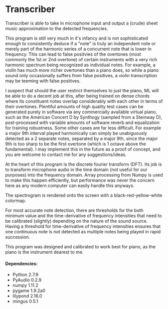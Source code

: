 # Transcriber

Transcriber is able to take in microphone input and output a (crude) sheet music approximation to the detected frequencies. 

This program is still very much in it's infancy and is not sophisticated enough to consistently deduce if a "note" is truly an independent note or merely part of the harmonic series of a concurrent note that is lower in frequency. This can lead to false positvies of the overtones (most commonly the 1st or 2nd overtone) of certain instruments with a very rich harmonic spectrum being recognized as individual notes. For example, a violin has much more richer overtones than a piano does, so while a piano sound only occasionally suffers from false positives, a violin transcription may be teeming with false positives. 

I suspect that should the user restrict themselves to just the piano, ML will be able to do a decent job at this, after being trained on dense chords where its constituent notes overlap considerably with each other in terms of their overtones. Plentiful amounts of high quality test cases can be generated purely in software via any commercially available virtual piano, such as the American Concert D by Synthogy (sampled from a Steinway D), post-processed with variable amounts of software reverb and equalization for training robustness. Some other cases are far less difficult. For example a major 9th interval played harmonically can simply be unabiguously detected as a 2 separate notes, separated by a major 9th, since the major 9th is too sharp to be the first overtone (which is 1 octave above the fundamental). I may implement this in the future as a proof of concept, and you are welcome to contact me for any suggestions/ideas.

At the heart of this program is the discrete fourier transform (DFT). Its job is to transform microphone audio in the time domain (not useful for our purposes) into the frequency domain. Array processing from Numpy is used to make this happen efficiently, but performance was never the concern here as any modern computer can easily handle this anyways. 

The spectrogram is rendered onto the screen with a black-red-yellow-white colormap.

For most accurate note detection, there are thresholds for the both minimum value and the time-derivative of frequency intensities that need to be calibrated (slightly) depending on the nature of the sound source. Having a threshold for time-derivative of frequency intensities ensures that one continuous note is not detected as multiple notes being played in rapid succession. 

This program was designed and calibrated to work best for piano, as the piano is the instrument dearest to me. 

#### Dependencies:
* Python 2.7.9
* PyAudio 0.2.9
* numpy 1.11.2
* pygame 1.9.2a0
* lilypond 2.16.0
* mingus 0.5.1
